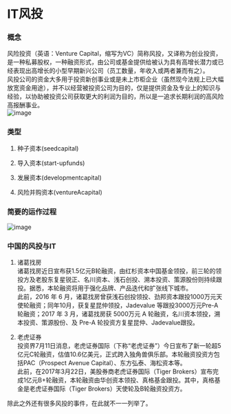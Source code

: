 #  IT风投
### 概念
风险投资（英语：Venture Capital，缩写为VC）简称风投，又译称为创业投资，是一种私募股权，一种融资形式，由公司或基金提供给被认为具有高增长潜力或已经表现出高增长的小型早期新兴公司（员工数量，年收入或两者兼而有之）。  
风投公司的资金大多用于投资新创事业或是未上市柜企业（虽然现今法规上已大幅放宽资金用途），并不以经营被投资公司为目的，仅是提供资金及专业上的知识与经验，以协助被投资公司获取更大的利润为目的，所以是一追求长期利润的高风险高报酬事业。  
![image](http://thyrsi.com/t6/631/1544618059x2728278644.jpg)  


### 类型
1. 种子资本(seedcapital)

2. 导入资本(start-upfunds)

3. 发展资本(developmentcapital)

4. 风险并购资本(ventureAcapital)

### 简要的运作过程
![image](http://thyrsi.com/t6/631/1544618073x2728278644.jpg)  

### 中国的风投与IT 
1. 诸葛找房  
诸葛找房近日宣布获1.5亿元B轮融资，由红杉资本中国基金领投，前三轮的领投方及老股东复星锐正、名川资本、浅石创投、溯本投资、策源股份则持续跟投。据悉，本轮融资将用于强化品牌、产品迭代和扩张线下城市。  
此前，2016 年 6 月，诸葛找房曾获浅石创投领投、劲邦资本跟投1000万元天使轮融资；同年10月，获复星昆仲领投，Jadevalue 等跟投3000万元Pre-A轮融资；2017 年 3 月，诸葛找房获 5000万元 A 轮融资，名川资本领投，溯本投资、策源股份、及 Pre-A 轮投资方复星昆仲、Jadevalue跟投。  

2. 老虎证券  
投资界7月11日消息，老虎证券国际（下称“老虎证券”）今日宣布了新一轮超5亿元C轮融资，估值10.6亿美元，正式跨入独角兽俱乐部。本轮融资投资方包括PAC（Prospect Avenue Capital）、东方弘泰、海松资本等。  
此前，在2017年3月22日，美股券商老虎证券国际（Tiger Brokers）宣布完成1亿元B+轮融资，本轮融资由华创资本领投、真格基金跟投。其中，真格基金是老虎证券国际（Tiger Brokers）天使轮及B轮融资投资方。  

除此之外还有很多风投的事件，在此就不一一列举了。
